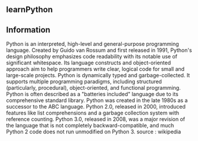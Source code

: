 ## learnPython
## Information
Python is an interpreted, high-level and general-purpose programming language.
Created by Guido van Rossum and first released in 1991, Python's design philosophy emphasizes code readability with its notable use of significant whitespace.
Its language constructs and object-oriented approach aim to help programmers write clear, logical code for small and large-scale projects.
Python is dynamically typed and garbage-collected. It supports multiple programming paradigms, including structured (particularly, procedural),
object-oriented, and functional programming. Python is often described as a "batteries included" language due to its comprehensive standard library.
Python was created in the late 1980s as a successor to the ABC language. Python 2.0, released in 2000,
introduced features like list comprehensions and a garbage collection system with reference counting.
Python 3.0, released in 2008, was a major revision of the language that is not completely backward-compatible,
and much Python 2 code does not run unmodified on Python 3. source : wikipedia

